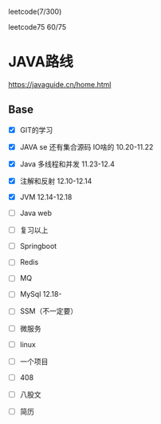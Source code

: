 leetcode(7/300)

leetcode75  60/75

# JAVA路线 

https://javaguide.cn/home.html

## Base

- [x] GIT的学习 
- [x] JAVA se  还有集合源码 IO啥的 10.20-11.22
- [x] Java 多线程和并发  11.23-12.4
- [x] 注解和反射 12.10-12.14
- [x] JVM     12.14-12.18
- [ ] Java web 
- [ ] 复习以上
- [ ] Springboot
- [ ] Redis
- [ ] MQ
- [ ] MySql 12.18-
- [ ] SSM（不一定要）
- [ ] 微服务
- [ ] linux
- [ ] 一个项目
- [ ] 408
- [ ] 八股文
- [ ] 简历

